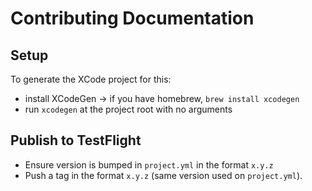 # Contributing Documentation

## Setup
To generate the XCode project for this:
- install XCodeGen → if you have homebrew, `brew install xcodegen`
- run `xcodegen` at the project root with no arguments

## Publish to TestFlight
- Ensure version is bumped in `project.yml` in the format `x.y.z`
- Push a tag in the format `x.y.z` (same version used on `project.yml`).
